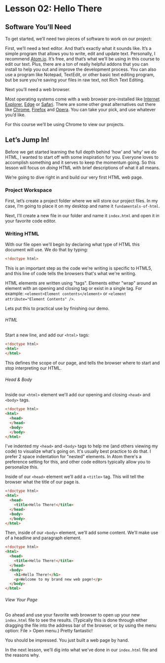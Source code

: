 # Lesson 02: Hello There

## Software You’ll Need
To get started, we’ll need two pieces of software to work on our project:

First, we’ll need a text editor. And that’s exactly what it sounds like. It’s a simple program that allows you to write, edit and update text. Personally, I recommend [Atom.io](https://atom.io/). It’s free, and that’s what we’ll be using in this course to edit our text. Plus, there are a ton of really helpful addons that you can install to help you out and improve the development process. You can also use a program like Notepad, TextEdit, or other basic text editing program, but be sure you’re saving your files in raw text, not Rich Text Editing.

Next you’ll need a web browser. 

Most operating systems come with a web browser pre-installed like [Internet Explorer](http://windows.microsoft.com/en-US/internet-explorer/download-ie), [Edge](https://www.microsoft.com/en-us/windows/microsoft-edge) or [Safari](http://www.apple.com/safari/). There are some other great alternatives out there like [Chrome](https://www.google.com/chrome/index.html), [Firefox](https://www.mozilla.org/en-US/firefox/new/) and [Opera](http://www.opera.com/). You can take your pick, and use whatever you’d like.

For this course we’ll be using Chrome to view our projects.

## Let’s Jump In!
Before we get started learning the full depth behind ‘how’ and ‘why’ we do HTML, I wanted to start off with some inspiration for you. Everyone loves to accomplish something and it serves to keep the momentum going. So this lesson will focus on *doing* HTML with brief descriptions of what it all means.

We’re going to dive right in and build our very first HTML web page.

### Project Workspace
First, let’s create a project folder where we will store our project files. In my case, I’m going to place it on my desktop and name it `fundamentals-of-html`.

Next, I'll create a new file in our folder and name it `index.html` and open it in your favorite code editor.

### Writing HTML
With our file open we'll begin by declaring what type of HTML this document will use. We do that by typing:
```html
<!doctype html>
```
This is an important step as the code we're writing is specific to HTML5, and this line of code tells the browsers that's what we're writing.

HTML elements are written using "tags". Elements either "wrap" around an element with an opening and closing tag or exist in a single tag. For example: `<element>Element contents</element>` or `<element attribute="Element Contents" />`.

Lets put this to practical use by finishing our demo.

###### HTML

Start a new line, and add our `<html>` tags:
```html
<!doctype html>
<html>
</html>
```
This defines the scope of our page, and tells the browser where to start and stop interpreting our HTML.

###### Head & Body
Inside our `<html>` element we'll add our opening and closing `<head>` and `<body>` tags.
```html
<!doctype html>
<html>
  <head>
  </head>
  <body>
  </body>
</html>
```

I've indented my `<head>` and `<body>` tags to help me (and others viewing my code) to visualize what's going on. It's usually best practice to do that. I prefer 2 space indentation for "nested" elements. In Atom there's a preference setting for this, and other code editors typically allow you to personalize this.

Inside of our `<head>` element we'll add a `<title>` tag. This will tell the browser what the title of our page is.

```html
<!doctype html>
<html>
  <head>
    <title>Hello There!</title>
  </head>
  <body>
  </body>
</html>
```

Then, inside of our `<body>` element, we'll add some content. We'll make use of a headline and paragraph element.

```html
<!doctype html>
<html>
  <head>
    <title>Hello There!</title>
  </head>
  <body>
    <h1>Hello There!</h1>
    <p>Welcome to my brand new web page!</p>
  </body>
</html>
```

###### View Your Page

Go ahead and use your favorite web browser to open up your new `index.html` file to see the results. (Typically this is done through either dragging the file into the address bar of the browser, or by using the menu option: File > Open menu.) Pretty fantastic!

You should be impressed. You just built a web page by hand.

In the next lesson, we'll dig into what we've done in our `index.html` file and the reasons why.
